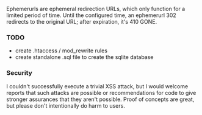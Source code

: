 Ephemerurls are ephemeral redirection URLs, which only function for a limited period of time. Until the configured time, an ephemerurl 302 redirects to the original URL; after expiration, it's 410 GONE.

### TODO

* create .htaccess / mod_rewrite rules
* create standalone .sql file to create the sqlite database

### Security

I couldn't successfully execute a trivial XSS attack, but I would welcome reports that such attacks are possible or recommendations for code to give stronger assurances that they aren't possible. Proof of concepts are great, but please don't intentionally do harm to users.